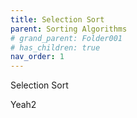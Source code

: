 ```yaml
---
title: Selection Sort
parent: Sorting Algorithms
# grand_parent: Folder001
# has_children: true
nav_order: 1
---
```


Selection Sort

Yeah2
